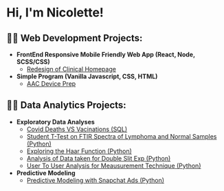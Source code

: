<h1>Hi, I'm Nicolette!
<h2>👨‍💻 Web Development Projects:</h2>

- <b>FrontEnd Responsive Mobile Friendly Web App (React, Node, SCSS/CSS) </b>
  - [Redesign of Clinical Homepage](https://github.com/venantn/sbc)
- <b>Simple Program (Vanilla Javascript, CSS, HTML) </b>
  - [AAC Device Prep](https://github.com/venantn/aacprep)

<h2>👨‍💻 Data Analytics Projects:</h2>

<!--
- <b>Data Structures and Algorithms Practice (AlgoExpert)</b>
  - [Praciting DS & Algos in Python](https://github.com/joshmadakor1/Algorithms-Practice)
- <b>Full Stack Web App (React, NodeJS, Azure, and Machine Learning Components)</b>
  - [Image Analysis Middleware](https://github.com/joshmadakor1/4chan-Image-Analysis-Middleware-C964) <b><i>(Potentially NSFW)</b></i>
- <b>PowerShell</b>
  - [Windows EventLog: Failed RDP Logins Source IP to full GeoData Conversion](https://github.com/joshmadakor1/Sentinel-Lab)
  - [JWipe (Disk Wiping Utility)](https://github.com/joshmadakor1/Jwipe.PowerShell)
  - [Active Directory Bulk User Creation](https://github.com/joshmadakor1/AD_PS)
  - [User To User Analysis for Meausurement Technique (Python)](https://github.com/venantn/UserToUser)
 -->
- <b>Exploratory Data Analyses </b>
  - [Covid Deaths VS Vacinations (SQL)](https://github.com/venantn/COVIDProject)
  - [Student T-Test on FTIR Spectra of Lymphoma and Normal Samples (Python)](https://github.com/venantn/FTIR-Lymphoma-Analysis)
  - [Exploring the Haar Function (Python)](https://github.com/venantn/Plotting-Haar-Func)
  - [Analysis of Data taken for Double Slit Exp (Python)](https://github.com/venantn/Double_Slit)
  - [User To User Analysis for Meausurement Technique (Python)](https://github.com/venantn/UserToUser)
- <b>Predictive Modeling </b>
  - [Predictive Modeling with Snapchat Ads (Python)](https://github.com/venantn/AdEDA)
    




<!--
<h2> 🤳 Connect with me:</h2>


[<img align="left" alt="JoshMadakor | YouTube" width="22px" src="https://cdn.jsdelivr.net/npm/simple-icons@v3/icons/youtube.svg" />][youtube]
[<img align="left" alt="JoshMadakor | Twitter" width="22px" src="https://cdn.jsdelivr.net/npm/simple-icons@v3/icons/twitter.svg" />][twitter]
[<img align="left" alt="JoshMadakor | LinkedIn" width="22px" src="https://cdn.jsdelivr.net/npm/simple-icons@v3/icons/linkedin.svg" />][linkedin]
[<img align="left" alt="JoshMadakor | Instagram" width="22px" src="https://cdn.jsdelivr.net/npm/simple-icons@v3/icons/instagram.svg" />][instagram]

[twitter]: https://twitter.com/joshmadakor
[youtube]: https://www.youtube.com/c/joshmadakor
[instagram]: https://www.instagram.com/joshmadakor/
[linkedin]: https://linkedin.com/in/joshmadakor
-->

<!--
**joshmadakor1/joshmadakor1** is a ✨ _special_ ✨ repository because its `README.md` (this file) appears on your GitHub profile.

Here are some ideas to get you started:

- 🔭 I’m currently working on ...
- 🌱 I’m currently learning ...
- 👯 I’m looking to collaborate on ...
- 🤔 I’m looking for help with ...
- 💬 Ask me about ...
- 📫 How to reach me: ...
- 😄 Pronouns: ...
- ⚡ Fun fact: ...
-->
